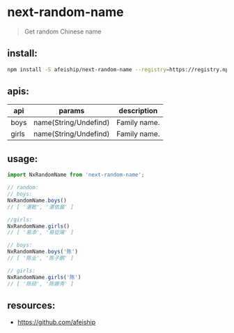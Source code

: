 # next-random-name
> Get random Chinese name

## install:
```bash
npm install -S afeiship/next-random-name --registry=https://registry.npm.taobao.org
```

## apis:
| api   | params                | description  |
|-------|-----------------------|--------------|
| boys  | name(String/Undefind) | Family name. |
| girls | name(String/Undefind) | Family name. |

## usage:
```js
import NxRandomName from 'next-random-name';

// random:
// boys:
NxRandomName.boys()
// [ '湛乾', '湛依晨' ]

//girls:
NxRandomName.girls()
// [ '易添', '易從陽' ]

// boys: 
NxRandomName.boys('陈')
// [ '陈业', '陈子鹏' ]

// girls:
NxRandomName.girls('陈')
// [ '陈硕', '陈娜秀' ]
```

## resources:
- https://github.com/afeiship
